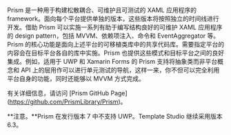 ﻿Prism 是一种用于构建松散耦合、可维护且可测试的 XAML 应用程序的 framework。面向每个平台提供单独的版本，这些版本将按照独立的时间线进行开发。借助 Prism 可以实施一系列有助于编写结构良好的可维护 XAML 应用程序的 design pattern，包括 MVVM、依赖项注入、命令和 EventAggregator 等。Prism 的核心功能是面向上述平台的可移植类库中的共享代码库。需要指定平台的内容会在目标平台各自的库中实施。Prism 也提供这些模式和目标平台之间的良好集成。例如，适用于 UWP 和 Xamarin Forms 的 Prism 支持将抽象类而非平台概念和 API 上的层用作可以进行单元测试的导航，这样一来，你不但可以完全利用平台自身的功能，同时还能够以 MVVM 方式完成。

有关详细信息，请访问 [Prism GitHub Page] (https://github.com/PrismLibrary/Prism)。

**注意。**Prism 在发行版本 7 中不支持 UWP。Template Studio 继续采用版本 6.3。
